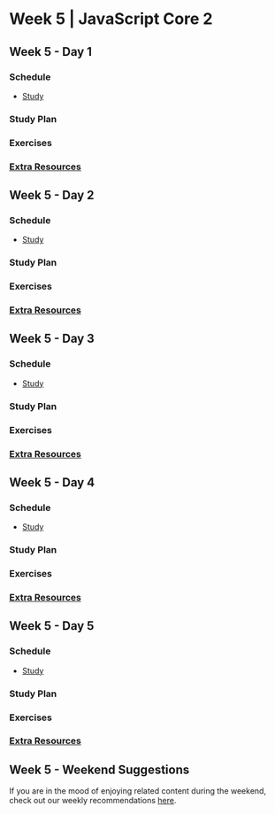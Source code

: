 # Week 5 | JavaScript Core 2

## Week 5 - Day 1

  ### Schedule

  - [Study]()

  ### Study Plan

  ### Exercises

  ### [Extra Resources](week05/EXTRAS.md)

## Week 5 - Day 2

  ### Schedule

  - [Study]()

  ### Study Plan

  ### Exercises

  ### [Extra Resources](week05/EXTRAS.md)

## Week 5 - Day 3

  ### Schedule

  - [Study]()

  ### Study Plan

  ### Exercises

  ### [Extra Resources](week05/EXTRAS.md)

## Week 5 - Day 4

  ### Schedule

  - [Study]()

  ### Study Plan

  ### Exercises

  ### [Extra Resources](week05/EXTRAS.md)

## Week 5 - Day 5

  ### Schedule

  - [Study]()

  ### Study Plan

  ### Exercises

  ### [Extra Resources](week05/EXTRAS.md#day-05)

## Week 5 - Weekend Suggestions

If you are in the mood of enjoying related content during the weekend, check out our weekly recommendations [here](WEEKEND.md).